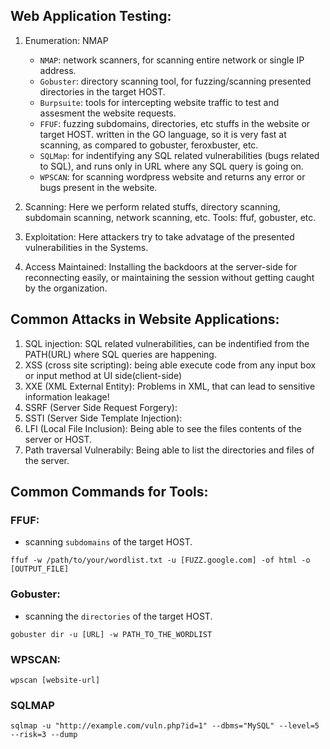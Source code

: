 ## Web Application Testing:

1. Enumeration: NMAP

   - `NMAP`: network scanners, for scanning entire network or single IP address.
   - `Gobuster`: directory scanning tool, for fuzzing/scanning presented directories in the target HOST.
   - `Burpsuite`: tools for intercepting website traffic to test and assesment the website requests.
   - `FFUF`: fuzzing subdomains, directories, etc stuffs in the website or target HOST. written in the GO language, so it
     is very fast at scanning, as compared to gobuster, feroxbuster, etc.
   - `SQLMap`: for indentifying any SQL related vulnerabilities (bugs related to SQL), and runs only in URL where any SQL
     query is going on.
   - `WPSCAN`: for scanning wordpress website and returns any error or bugs present in the website.

2. Scanning: Here we perform related stuffs, directory scanning, subdomain scanning, network scanning, etc. Tools: ffuf,
   gobuster, etc.
3. Exploitation: Here attackers try to take advatage of the presented vulnerabilities in the Systems.
4. Access Maintained: Installing the backdoors at the server-side for reconnecting easily, or maintaining the session without
   getting caught by the organization.

## Common Attacks in Website Applications:

1. SQL injection: SQL related vulnerabilities, can be indentified from the PATH(URL) where SQL queries are happening.
2. XSS (cross site scripting): being able execute code from any input box or input method at UI side(client-side)
3. XXE (XML External Entity): Problems in XML, that can lead to sensitive information leakage!
4. SSRF (Server Side Request Forgery):
5. SSTI (Server Side Template Injection):
6. LFI (Local File Inclusion): Being able to see the files contents of the server or HOST.
7. Path traversal Vulnerabily: Being able to list the directories and files of the server.

## Common Commands for Tools:

### FFUF:

- scanning `subdomains` of the target HOST.

```
ffuf -w /path/to/your/wordlist.txt -u [FUZZ.google.com] -of html -o [OUTPUT_FILE]
```

### Gobuster:

- scanning the `directories` of the target HOST.

```
gobuster dir -u [URL] -w PATH_TO_THE_WORDLIST
```

### WPSCAN:

```
wpscan [website-url]
```

### SQLMAP

```
sqlmap -u "http://example.com/vuln.php?id=1" --dbms="MySQL" --level=5 --risk=3 --dump
```
